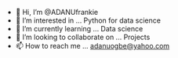 - 👋 Hi, I’m @ADANUfrankie
- 👀 I’m interested in ... Python for data science 
- 🌱 I’m currently learning ... Data science  
- 💞️ I’m looking to collaborate on ... Projects  
- 📫 How to reach me ... adanuogbe@yahoo.com

<!---
ADANUfrankie/ADANUfrankie is a ✨ special ✨ repository because its `README.md` (this file) appears on your GitHub profile.
You can click the Preview link to take a look at your changes.
--->

